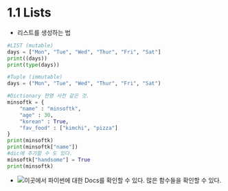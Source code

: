 # 1.1 Lists
* 리스트를 생성하는 법  

```python
#LIST (mutable)
days = ["Mon", "Tue", "Wed", "Thur", "Fri", "Sat"]
print((days))
print(type(days))

#Tuple (immutable)
days = ("Mon", "Tue", "Wed", "Thur", "Fri", "Sat")

#Dictionary 한영 사전 같은 것.
minsoftk = {
	"name" : "minsoftk",
	"age" : 30,
	"korean" : True,
	"fav_food" : ["kimchi", "pizza"]
}
print(minsoftk)
print(minsoftk["name"])
#dic에 추가할 수 도 있다.
minsoftk["handsome"] = True
print(minsoftk)
```
* ![이곳에서](https://docs.python.org/3/library/) 파이썬에 대한 Docs를 확인할 수 있다. 많은 함수들을 확인할 수 있다.
